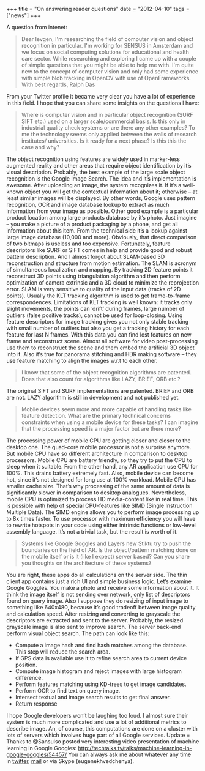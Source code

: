 +++
title =  "On answering reader questions"
date = "2012-04-10"
tags =  ["news"]
+++

A question from intenet:

> Dear Ievgen, I'm researching the field of computer vision and object recognition in particular. I'm working for SENSUS in Amsterdam and we focus on social computing solutions for educational and health care sector. While researching and exploring I came up with a couple of simple questions that you might be able to help me with. I'm quite new to the concept of computer vision and only had some experience with simple blob tracking in OpenCV with use of OpenFrameworks. With best regards, Ralph Das

<!--more-->

From your Twitter profile it became very clear you have a lot of experience in this field. I hope that you can share some insights on the questions I have: 

> Where is computer vision and in particular object recognition (SURF SIFT etc.) used on a larger scale/commercial basis. 
> Is this only in industrial quality check systems or are there any other examples? 
> To me the technology seems only applied between the walls of research institutes/ universities. 
> Is it ready for a next phase? Is this this the case and why? 

The object recognition using features are widely used in marker-less augmented reality and other areas that require object identification by it’s visual description. Probably, the best example of the large scale object recognition is the Google Image Search. The idea and it’s implementation is awesome. After uploading an image, the system recognizes it. If it’s a well-known object you will get the contextual information about it; otherwise – at least similar images will be displayed. By other words, Google uses pattern recognition, OCR and image database lookup to extract as much information from your image as possible. Other good example is a particular product location among large products database by it’s photo. Just imagine – you make a picture of a product packaging by a phone, and get all information about this item. From the technical side it’s a lookup against large image database (10,000 and more). Obviously, that direct comparison of two bitmaps is useless and too expensive. Fortunately, feature descriptors like SURF or SIFT comes in help and provide good and robust pattern description. And I almost forgot about SLAM-based 3D reconstruction and structure from motion estimation. The SLAM is acronym of simultaneous localization and mapping. By tracking 2D feature points it reconstruct 3D points using triangulation algorithm and then perform optimization of camera extrinsic and a 3D cloud to minimize the reprojection error. SLAM is very sensitive to quality of the input data (tracks of 2D points). Usually the KLT tracking algorithm is used to get frame-to-frame correspondences. Limitations of KLT tracking is well known: it tracks only slight movements, the points can ‘drift’ during frames, large number of outliers (false positive tracks), cannot be used for loop-closing. Using feature descriptors for image tracking gives you not only stable tracking with small number of outliers but also you get a tracking history for each feature for last N frames. With this data you can find lost features on new frame and reconstruct scene. Almost all software for video post-processing use them to reconstruct the scene and them embed the artificial 3D object into it. Also it’s true for panorama stitching and HDR making software – they use feature matching to align the images w.r.t to each other. 

> I know that some of the object recognition algorithms are patented. Does that also count for algorithms like LAZY, BRIEF, ORB etc.?

 The original SIFT and SURF implementations are patented. BRIEF and ORB are not. LAZY algorithm is still in development and not published yet. 

> Mobile devices seem more and more capable of handling tasks like feature detection. What are the primary technical concerns constraints when using a mobile device for these tasks? 
> I can imagine that the processing speed is a major factor but are there more?

The processing power of mobile CPU are getting closer and closer to the desktop one. The quad-core mobile processor is not a surprise anymore. But mobile CPU have so different architecture in comparison to desktop processors. Mobile CPU are battery friendly, so they try to put the CPU to sleep when it suitable. From the other hand, any AR application use CPU for 100%. This drains battery extremely fast. Also, mobile device can become hot, since it’s not designed for long use at 100% workload. Mobile CPU has smaller cache size. That’s why processing of the same amount of data is significantly slower in comparison to desktop analogues. Nevertheless, mobile CPU is optimized to process HD media-content like in real time. This is possible with help of special CPU-features like SIMD (Single Instruction Multiple Data). The SIMD engine allows you to perform image processing up to 8x times faster. To use processor with maximum efficiency you will have to rewrite hotspots in your code using either intrinsic functions or low-level assembly language. It’s not a trivial task, but the result is worth of it. 

> Systems like Google Goggles and Layers new Stiktu try to push the boundaries on the field of AR. 
>Is the object/pattern matching done on the mobile itself or is it (like I expect) server based? Can you share you thoughts on the architecture of these systems?

You are right, these apps do all calculations on the server side. The thin client app contains just a rich UI and simple business logic. Let’s examine Google Goggles. You make a photo and receive some information about it. It think the image itself is not sending over network, only list of descriptors found on query image. Also I suppose they do resizing of input image to something like 640x480, because it’s good tradeoff between image quality and calculation speed. After resizing and converting to grayscale the descriptors are extracted and sent to the server. Probably, the resized grayscale image is also sent to improve search. The server back-end perform visual object search. The path can look like this: 

  * Compute a image hash and find hash matches among the database. This step will reduce the search area.
  * If GPS data is available use it to refine search area to current device position.
  * Compute image histogram and reject images with large histogram difference.
  * Perform features matching using KD-trees to get image candidates.
  * Perform OCR to find text on query image.
  * Intersect textual and image search results to get final answer.
  * Return response
  
I hope Google developers won’t be laughing too loud. I almost sure their system is much more complicated and use a lot of additional metrics to describe image. An, of course, this computations are done on a cluster with lots of servers which involves huge part of all Google services. Update =  Thanks to @Sansulso posted very interesting video presentation of machine learning in Google Googles: <http://techtalks.tv/talks/machine-learning-in-google-goggles/54457/> You can always ask me about whatever any time in [twitter][2], [mail][3] or via Skype (eugenekhvedchenya).

   [2]: https://twitter.com/#!/cvtalks
   [3]: mailto://ekhvedchenya@gmail.com
